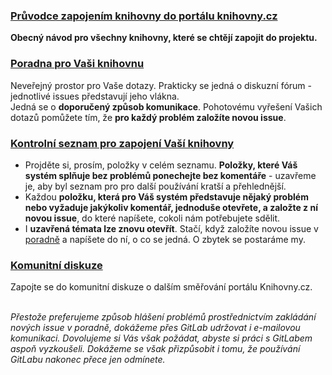 ### <a href="https://gitlab.com/cpk-main/wiki/wikis/home" target="_blank">Průvodce zapojením knihovny do portálu knihovny.cz</a>
**Obecný návod pro všechny knihovny, které se chtějí zapojit do projektu.**  

### <a href="https://gitlab.com/cpk-main/knihovny.cz-emptyImport/issues" target="_blank">Poradna pro Vaši knihovnu</a>
Neveřejný prostor pro Vaše dotazy. Prakticky se jedná o diskuzní fórum - jednotlivé issues představují jeho vlákna.  
Jedná se o **doporučený způsob komunikace**. Pohotovému vyřešení Vašich dotazů pomůžete tím, že **pro každý problém založíte novou issue**. 

### <a href="https://gitlab.com/cpk-main/knihovny.cz-emptyImport/milestones" target="_blank">Kontrolní seznam pro zapojení Vaší knihovny</a>
* Projděte si, prosím, položky v celém seznamu. **Položky, které Váš systém splňuje bez problémů ponechejte bez komentáře** - uzavřeme je, aby byl seznam pro pro další používání kratší a přehlednější.
* Každou **položku, která pro Váš systém představuje nějaký problém nebo vyžaduje jakýkoliv komentář, jednoduše otevřete, a založte z ní novou issue**, do které napíšete, cokoli nám potřebujete sdělit.
* I **uzavřená témata lze znovu otevřít**. Stačí, když založíte novou issue v <a href="https://gitlab.com/cpk-main/knihovny.cz-emptyImport/issues" target="_blank">poradně</a> a napíšete do ní, o co se jedná. O zbytek se postaráme my.

### <a href="https://gitlab.com/cpk-main/knihovny.cz/issues" target="_blank">Komunitní diskuze</a>
Zapojte se do komunitní diskuze o dalším směřování portálu Knihovny.cz. 

&nbsp;  
*Přestože preferujeme způsob hlášení problémů prostřednictvím zakládání nových issue v poradně, dokážeme přes GitLab udržovat i e-mailovou komunikaci. Dovolujeme si Vás však požádat, abyste si práci s GitLabem aspoň vyzkoušeli. Dokážeme se však přizpůsobit i tomu, že používání GitLabu nakonec přece jen odmínete.*

